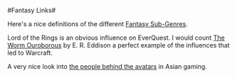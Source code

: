 #Fantasy Links#

Here's a nice definitions of the different [Fantasy Sub-Genres](http://www.fictionfactor.com/articles/fsubgenre.html).



Lord of the Rings is an obvious influence on EverQuest. I would count [The Worm Ouroborous](http://www.sfsite.com/07b/wo85.htm) by E. R. Eddison a perfect example of the influences that led to Warcraft.



A very nice look into [the people behind the avatars](http://news.bbc.co.uk/1/shared/spl/hi/picture_gallery/05/technology_online_gamers_unmasked/html/1.stm) in Asian gaming.


